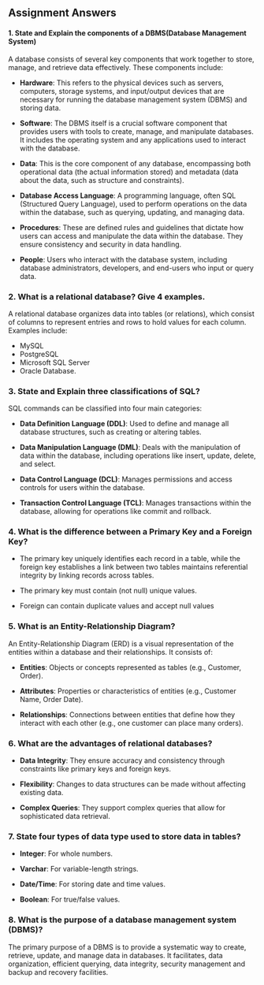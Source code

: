 ## **Assignment Answers**

#### 1. State and Explain the components of a DBMS(Database Management System)

A database consists of several key components that work together to store, manage, and retrieve data effectively. These components include:

- **Hardware**: This refers to the physical devices such as servers, computers, storage systems, and input/output devices that are necessary for running the database management system (DBMS) and storing data.

- **Software**: The DBMS itself is a crucial software component that provides users with tools to create, manage, and manipulate databases. It includes the operating system and any applications used to interact with the database.

- **Data**: This is the core component of any database, encompassing both operational data (the actual information stored) and metadata (data about the data, such as structure and constraints).

- **Database Access Language**: A programming language, often SQL (Structured Query Language), used to perform operations on the data within the database, such as querying, updating, and managing data.

- **Procedures**: These are defined rules and guidelines that dictate how users can access and manipulate the data within the database. They ensure consistency and security in data handling.

- **People**: Users who interact with the database system, including database administrators, developers, and end-users who input or query data.


### 2. What is a relational database? Give 4 examples.

A relational database organizes data into tables (or relations), which consist of  columns to represent entries and rows to hold values for each column. 
Examples include:
- MySQL
- PostgreSQL
- Microsoft SQL Server
- Oracle Database.


### 3. State and Explain three classifications of SQL?

SQL commands can be classified into four main categories:

- **Data Definition Language (DDL)**: Used to define and manage all database structures, such as creating or altering tables.

- **Data Manipulation Language (DML)**: Deals with the manipulation of data within the database, including operations like insert, update, delete, and select.

- **Data Control Language (DCL)**: Manages permissions and access controls for users within the database.

- **Transaction Control Language (TCL)**: Manages transactions within the database, allowing for operations like commit and rollback.

### 4. What is the difference between a Primary Key and a Foreign Key?

- The primary key uniquely identifies each record in a table, while the foreign key establishes a link between two tables maintains referential integrity by linking records across tables.

- The primary key must contain (not null) unique values.
- Foreign can contain duplicate values and accept null values

### 5. What is an Entity-Relationship Diagram?

An Entity-Relationship Diagram (ERD) is a visual representation of the entities within a database and their relationships. It consists of:

- **Entities**: Objects or concepts represented as tables (e.g., Customer, Order).

- **Attributes**: Properties or characteristics of entities (e.g., Customer Name, Order Date).

- **Relationships**: Connections between entities that define how they interact with each other (e.g., one customer can place many orders).

### 6. What are the advantages of relational databases?

- **Data Integrity**: They ensure accuracy and consistency through constraints like primary keys and foreign keys.

- **Flexibility**: Changes to data structures can be made without affecting existing data.

- **Complex Queries**: They support complex queries that allow for sophisticated data retrieval.

### 7. State four types of data type used to store data in tables?

- **Integer**: For whole numbers.
  
- **Varchar**: For variable-length strings.
  
- **Date/Time**: For storing date and time values.
  
- **Boolean**: For true/false values. 


### 8. What is the purpose of a database management system (DBMS)?  

The primary purpose of a DBMS is to provide a systematic way to create, retrieve, update, and manage data in databases. It facilitates, data organization, efficient querying, data integrity, security management and  backup and recovery facilities.
